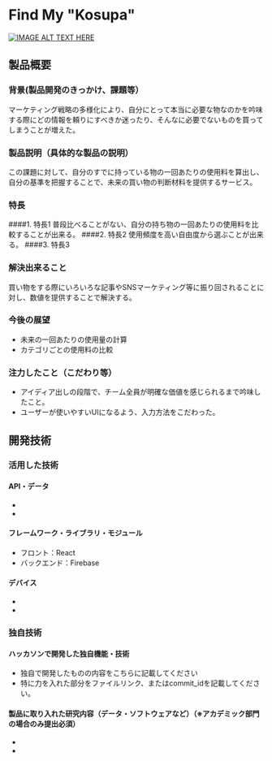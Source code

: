 # Find My "Kosupa"

[![IMAGE ALT TEXT HERE](https://jphacks.com/wp-content/uploads/2021/07/JPHACKS2021_ogp.jpg)](https://www.youtube.com/watch?v=LUPQFB4QyVo)

## 製品概要
### 背景(製品開発のきっかけ、課題等）
マーケティング戦略の多様化により、自分にとって本当に必要な物なのかを吟味する際にどの情報を頼りにすべきか迷ったり、そんなに必要でないものを買ってしまうことが増えた。
### 製品説明（具体的な製品の説明）
この課題に対して、自分のすでに持っている物の一回あたりの使用料を算出し、自分の基準を把握することで、未来の買い物の判断材料を提供するサービス。
### 特長
####1. 特長1
普段比べることがない、自分の持ち物の一回あたりの使用料を比較することが出来る。
####2. 特長2
使用頻度を高い自由度から選ぶことが出来る。
####3. 特長3


### 解決出来ること
買い物をする際にいろいろな記事やSNSマーケティング等に振り回されることに対し、数値を提供することで解決する。
### 今後の展望
* 未来の一回あたりの使用量の計算
* カテゴリごとの使用料の比較

### 注力したこと（こだわり等）
* アイディア出しの段階で、チーム全員が明確な価値を感じられるまで吟味したこと。
* ユーザーが使いやすいUIになるよう、入力方法をこだわった。

## 開発技術
### 活用した技術
#### API・データ
* 
* 

#### フレームワーク・ライブラリ・モジュール
* フロント：React
* バックエンド：Firebase

#### デバイス
* 
* 

### 独自技術
#### ハッカソンで開発した独自機能・技術
* 独自で開発したものの内容をこちらに記載してください
* 特に力を入れた部分をファイルリンク、またはcommit_idを記載してください。

#### 製品に取り入れた研究内容（データ・ソフトウェアなど）（※アカデミック部門の場合のみ提出必須）
* 
* 
